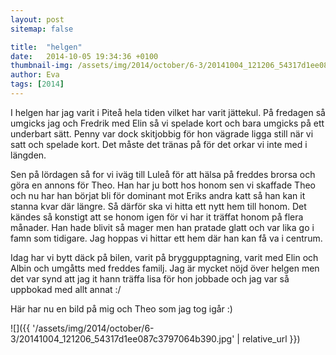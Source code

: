 ```yaml
---
layout: post
sitemap: false

title:  "helgen"
date:   2014-10-05 19:34:36 +0100
thumbnail-img: /assets/img/2014/october/6-3/20141004_121206_54317d1ee087c3797064b390.jpg
author: Eva
tags: [2014]
---
```


I helgen har jag varit i Piteå hela tiden vilket har varit jättekul. På fredagen så umgicks jag och Fredrik med Elin så vi spelade kort och bara umgicks på ett underbart sätt.  Penny var dock skitjobbig för hon vägrade ligga still när vi satt och spelade kort. Det måste det tränas på för det orkar vi inte med i längden.  

Sen på lördagen så for vi iväg till Luleå för att hälsa på freddes brorsa och göra en annons för Theo. Han har ju bott hos honom sen vi skaffade Theo och nu har han börjat bli för dominant mot Eriks andra katt så han kan it stanna kvar där längre.  Så därför ska vi hitta ett nytt hem till honom. Det kändes så konstigt att se honom igen för vi har it träffat honom på flera månader. Han hade blivit så mager men han pratade glatt och var lika go i famn som tidigare. Jag hoppas vi hittar ett hem där han kan få va i centrum.  

Idag har vi bytt däck på bilen, varit på bryggupptagning, varit med Elin och Albin och umgåtts med freddes familj. Jag är mycket nöjd över helgen men det var synd att jag it hann träffa lisa för hon jobbade och jag var så uppbokad med allt annat :/ 

Här har nu en bild på mig och Theo som jag tog igår :)

![]({{ '/assets/img/2014/october/6-3/20141004_121206_54317d1ee087c3797064b390.jpg'  | relative_url }})


